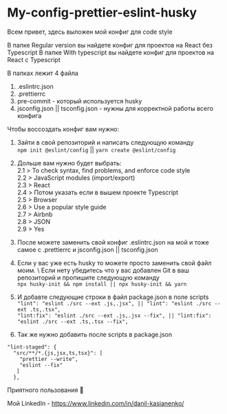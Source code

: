 # My-config-prettier-eslint-husky
Всем привет, здесь выложен мой конфиг для code style

В папке Regular version вы найдете конфиг для проектов на React без Typescript
В папке With typescript вы найдете конфиг для проектов на React с Typescript

В папках лежит 4 файла 
 1. .eslintrc.json
 2. .prettierrc
 3. pre-commit - который используется husky
 4. jsconfig.json || tsconfig.json - нужны для корректной работы всего конфига

Чтобы воссоздать конфиг вам нужно:
  1. Зайти в свой репозиторий и написать следующую команду
     \
     `npm init @eslint/config` || `yarn create @eslint/config`
  2. Дольше вам нужно будет выбрать:
    \
    2.1 > To check syntax, find problems, and enforce code style
    \
    2.2 > JavaScript modules (import/export)
    \
    2.3 > React
    \
    2.4 > Потом указать если в вышем проекте Typescript
    \
    2.5 > Browser
    \
    2.6 > Use a popular style guide
    \
    2.7 > Airbnb
    \
    2.8 > JSON
    \
    2.9 > Yes
  3. После можете заменить свой конфиг .eslintrc.json на мой и тоже самое с .prettierrc и jsconfig.json || tsconfig.json
  4. Если у вас уже есть husky то можете просто заменить свой файл моим.
     \ 
     Если нету убедитесь что у вас добавлен Git в ваш репозиторий и пропишите следующую команду 
     \
     `npx husky-init && npm install || npx husky-init && yarn`
  5. И добавте следующие строки в файл package.json в поле scripts
    \
    `
    "lint": "eslint ./src --ext .js,.jsx", || "lint": "eslint ./src --ext .ts,.tsx",
    `
    \
    `
    "lint:fix": "eslint ./src --ext .js,.jsx --fix", || "lint:fix": "eslint ./src --ext .ts,.tsx --fix",
    `
    
  6. Так же нужно добавить после scripts в package.json
  ```
  "lint-staged": {
    "src/**/*.{js,jsx,ts,tsx}": [
      "prettier --write",
      "eslint --fix"
     ]
    }, 
  ```
     
  Приятного пользования 🥳
  
  Мой LinkedIn - https://www.linkedin.com/in/danil-kasianenko/ 
